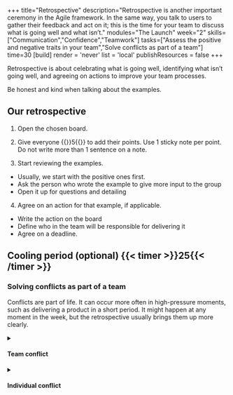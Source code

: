 +++
title="Retrospective"
description="Retrospective is another important ceremony in the Agile framework. In the same way, you talk to users to gather their feedback and act on it; this is the time for your team to discuss what is going well and what isn’t."
modules="The Launch"
week="2"
skills=["Communication","Confidence","Teamwork"]
tasks=["Assess the positive and negative traits in your team","Solve conflicts as part of a team"]
time=30
[build]
  render = 'never'
  list = 'local'
  publishResources = false
+++

Retrospective is about celebrating what is going well, identifying what isn’t going well, and agreeing on actions to improve your team processes.

Be honest and kind when talking about the examples.

## Our retrospective

1. Open the chosen board.

2. Give everyone {{<timer>}}5{{</timer>}} to add their points. Use 1 sticky note per point. Do not write more than 1 sentence on a note.

3. Start reviewing the examples.

- Usually, we start with the positive ones first.
- Ask the person who wrote the example to give more input to the group
- Open it up for questions and detailing

4. Agree on an action for that example, if applicable.

- Write the action on the board
- Define who in the team will be responsible for delivering it
- Agree on a deadline.

## Cooling period (optional) {{< timer >}}25{{< /timer >}}

### Solving conflicts as part of a team

Conflicts are part of life. It can occur more often in high-pressure moments, such as delivering a product in a short period. It might happen at any moment in the week, but the retrospective usually brings them up
more clearly.

<details>
<summary>

#### Team conflict

</summary>

If you see that you and your team struggle to collaborate, communicate or work together positively, and conflict is getting heated, you can use this cooling technique:

1. Stop working and take a 5-minute break.

2. Reflect on what you think is working well and what is not working.

3. Discuss your preferred ways to communicate.

4. Re-establish how you will work together as a team.

5. Create a 5-step action plan about how they will resolve further challenges.
</details>

<details>
<summary>

#### Individual conflict

</summary>

If the conflict is about one specific individual, they must talk to a volunteer about the following:

1. Their strengths and weaknesses.

2. Reflections on how they will work together with the team.

3. Clear action plan to resolve further challenges.

This must be done so the trainee can work on the team again.

</details>
